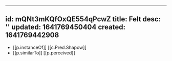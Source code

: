  ---
id: mQNt3mKQfOxQE554qPcwZ
title: Felt
desc: ''
updated: 1641769450404
created: 1641769442908
---



- [[p.instanceOf]] [[c.Pred.Shapow]]
- [[p.similarTo]] [[p.perceived]]